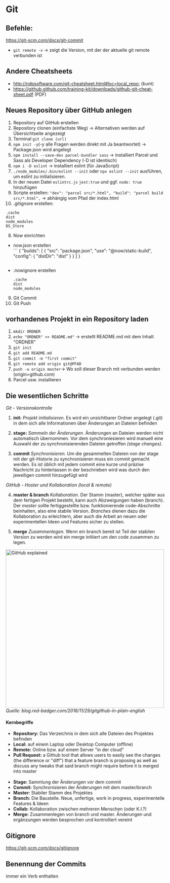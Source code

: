 # Git

## Befehle:

https://git-scm.com/docs/git-commit

- `git remote -v` -> zeigt die Version, mit der der aktuelle git remote verbunden ist

## Andere Cheatsheets

- http://ndpsoftware.com/git-cheatsheet.html#loc=local_repo; (bunt)
- https://github.github.com/training-kit/downloads/github-git-cheat-sheet.pdf (PDF)

## Neues Repository über GitHub anlegen

1. Repository auf GitHub erstellen
2. Repository clonen (einfachste Weg) -> Alternativen werden auf Übersichtseite angezeigt
3. Terminal `git clone (url)`
4. `npm init -y`(-y alle Fragen werden direkt mit Ja beantwortet) -> Package.json wird angelegt
5. `npm install --save-dev parcel-bundler sass` -> installiert Parcel und Sass als Developer Dependency (-D ist identisch)
6. `npm i -D eslint` -> installiert eslint (für JavaScript)
7. `./node_modules/.bin/eslint --init` oder `npx eslint --init` ausführen, um eslint zu initialisieren.
8. In der neuen Datei `eslintrc.js` `jest:true` und ggf. `node: true` hinzufügen
9. Scripte erstellen: `"dev": "parcel src/*.html", "build": "parcel build src/*.html",` -> abhängig vom Pfad der index.html
10. .gitignore erstellen:

```
.cache
dist
node_modules
DS_Store
```

8. Now einrichten

- now.json erstellen  
   ´´´
  {
  "builds": [
  {
  "src": "package.json",
  "use": "@now/static-build",
  "config": { "distDir": "dist" }
  }
  ]
  }

  ```

  ```

- .nowignore erstellen
  ```
  .cache
  dist
  node_modules
  ```

9. Git Commit
10. Git Push

## vorhandenes Projekt in ein Repository laden

1. `mkdir ORDNER`
2. `echo "ORDNER" >> README.md"` -> erstellt README.md mit dem Inhalt "ORDNER"
3. `git init`
4. `git add README.md`
5. `git commit -m "first commit"`
6. `git remote add origin git@PFAD`
7. `push -u origin master`-> Wo soll dieser Branch mit verbunden werden (origin=github.com)
8. Parcel usw. installieren

## Die wesentlichen Schritte

_Git - Versionskontrolle_

1. **init:** _Projekt initialisieren._ Es wird ein unsichtbarer Ordner angelegt (.git) in dem sich alle Informationen über Änderungen an Dateien befinden

2. **stage:** _Sammeln der Änderungen._ Änderungen an Dateien werden nicht automatisch übernommen. Vor dem synchroniesieren wird manuell eine Auswahl der zu synchronisierenden Dateien getroffen _(stage changes)_.
3. **commit** _Synchronisieren._ Um die gesammelten Dateien von der stage mit der git-Historie zu synchronisieren muss ein commit gemacht werden. Es ist üblich mit jedem commit eine kurze und präzise Nachricht zu hinterlassen in der beschrieben wird was durch den jeweiligen commit hinzugefügt wird

_GitHub - Hoster und Kollaboration (local & remote)_

4. **master & branch** _Kollaboration._ Der Stamm (master), welcher später aus dem fertigen Projekt besteht, kann auch Abzweigungen haben (branch). Der _master_ sollte fertiggestellte bzw. funktionierende code-Abschnitte beinhalten, also eine stabile Version. _Branches_ dienen dazu die Kollaboration zu erleichtern, aber auch die Arbeit an neuen oder experimentellen Ideen und Features sicher zu stellen.

5. **merge** _Zusammenlegen._ Wenn ein branch bereit ist Teil der stabilen Version zu werden wird ein merge initiiert um den code zusammen zu legen.

<img alt="GitHub explained" src="https://blog.red-badger.com/hubfs/Imported_Blog_Media/img-257.jpg" width="500px"><br>
_Quelle: blog.red-badger.com/2016/11/29/gitgithub-in-plain-english_

#### Kernbegriffe

- **Repository:** Das Verzeichnis in dem sich alle Dateien des Projektes befinden
- **Local:** auf einem Laptop oder Desktop Computer (offline)
- **Remote:** Online bzw. auf einem Server "in der cloud"
- **Pull Request:** a Github tool that allows users to easily see the changes (the difference or "diff") that a feature branch is proposing as well as discuss any tweaks that said branch might require before it is merged into master <br><br>
- **Stage:** Sammlung der Änderungen _vor_ dem commit
- **Commit:** Synchronisieren der Änderungen mit dem master/branch
- **Master:** Stabiler Stamm des Projektes
- **Branch:** Die Baustelle. Neue, unfertige, work in progress, experimentelle Features & Ideen
- **Collab:** Kollaboration zwischen mehreren Menschen (oder K.I.?)
- **Merge:** Zusammenlegen von branch und master. Änderungen und ergänzungen werden besprochen und kontrolliert vereint

## Gitignore

https://git-scm.com/docs/gitignore

## Benennung der Commits

immer ein Verb enthalten

```

```

```

```
